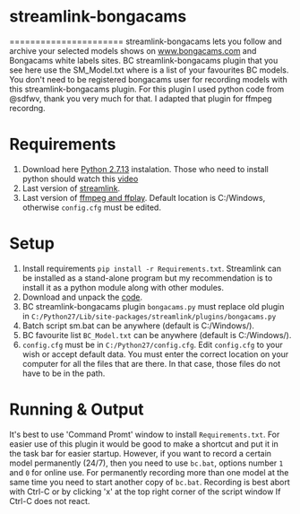 # streamlink-bongacams
======================
streamlink-bongacams lets you follow and archive your selected models shows on www.bongacams.com and Bongacams white labels sites.
BC streamlink-bongacams plugin that you see here use the SM_Model.txt where is a list of your favourites BC models.
You don't need to be registered bongacams user for recording models with this streamlink-bongacams plugin.
For this plugin I used python code from @sdfwv, thank you very much for that. I adapted that plugin for ffmpeg recordng.

Requirements
============
1. Download here [Python 2.7.13](https://www.python.org/ftp/python/2.7.13/python-2.7.13.msi) instalation. Those who need to install python should watch this [video](https://www.youtube.com/watch?v=QYUBz4mrnFU)
2. Last version of [streamlink](https://github.com/streamlink/streamlink).
3. Last version of [ffmpeg and ffplay](https://ffmpeg.zeranoe.com/builds/). Default location is C:/Windows, otherwise `config.cfg` must be edited.

Setup
=====
1. Install requirements `pip install -r Requirements.txt`. Streamlink can be installed as a stand-alone program but my recommendation is to install it as a python module along with other modules.
2. Download and unpack the [code](https://codeload.github.com/horacio9a/streamlink-bongacams/zip/master).
3. BC streamlink-bongacams plugin `bongacams.py` must replace old plugin in `C:/Python27/Lib/site-packages/streamlink/plugins/bongacams.py`
4. Batch script sm.bat can be anywhere (default is C:/Windows/).
5. BC favourite list `BC_Model.txt` can be anywhere (default is C:/Windows/).
6. `config.cfg` must be in `C:/Python27/config.cfg`. Edit `config.cfg` to your wish or accept default data. You must enter the correct location on your computer for all the files that are there. In that case, those files do not have to be in the path.

Running & Output
================
It's best to use 'Command Promt' window to install `Requirements.txt`.
For easier use of this plugin it would be good to make a shortcut and put it in the task bar for easier startup. 
However, if you want to record a certain model permanently (24/7), then you need to use `bc.bat`, options number `1` and `0` for online use.
For permanently recording more than one model at the same time you need to start another copy of `bc.bat`. 
Recording is best abort with Ctrl-C or by clicking 'x' at the top right corner of the script window If Ctrl-C does not react.
